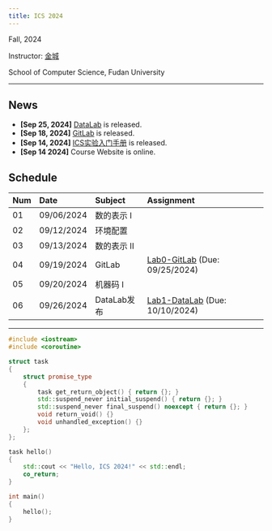 ```yaml
---
title: ICS 2024
---
```


Fall, 2024

Instructor: [金城](https://cjinfdu.github.io/)

School of Computer Science, Fudan University

---


## News

- **[Sep 25, 2024]** [DataLab](DataLab) is released.
- **[Sep 18, 2024]** [GitLab](GitLab) is released.
- **[Sep 14, 2024]** [ICS实验入门手册](ICS实验入门手册) is released.
- **[Sep 14 2024]** Course Website is online.

## Schedule

| Num  | Date       | Subject                       | Assignment                                          |
| :--- | :--------- | :---------------------------- | :-------------------------------------------------- |
| 01   | 09/06/2024 | 数的表示 I                     |                                                     |
| 02   | 09/12/2024 | 环境配置                       |                                                     |
| 03   | 09/13/2024 | 数的表示 II                    |                                                     |
| 04   | 09/19/2024 | GitLab                       | [Lab0-GitLab](GitLab) (Due: 09/25/2024)              |
| 05   | 09/20/2024 | 机器码 I                      |                                                     |
| 06   | 09/26/2024 | DataLab发布                   | [Lab1-DataLab](DataLab) (Due: 10/10/2024)           |
---

```cpp
#include <iostream>
#include <coroutine>

struct task
{
    struct promise_type
    {
        task get_return_object() { return {}; }
        std::suspend_never initial_suspend() { return {}; }
        std::suspend_never final_suspend() noexcept { return {}; }
        void return_void() {}
        void unhandled_exception() {}
    };
};

task hello()
{
    std::cout << "Hello, ICS 2024!" << std::endl;
    co_return;
}

int main()
{
    hello();
}
```

<!-- ```cpp
#include <stdio.h>

void trans(int M, int N, int A[M][N], int B[N][M])
{
    int i, j, tmp;
    for (i = 0; i < N; i++)
    {
        for (j = 0; j < M; j++)
        {
            tmp = A[i][j];
            B[j][i] = tmp;
        }
    }
}

static int A[256][256];
static int B[256][256];

int main()
{
    printf("try it, and wait for a year\n");
    trans(256, 256, A, B);
}
``` -->

<!--
```cpp
#include <stdio.h>

#include "generator.h"

int main() {
    auto coro = []() -> libco::generator<const char> {
        const char str[] = "Hello, ICS 2024!\n";
        for (const auto ch : str) {
            co_yield ch;
        }
    }();

    for (const auto ch : coro) {
        std::cout << ch;
    }
}
```
-->
